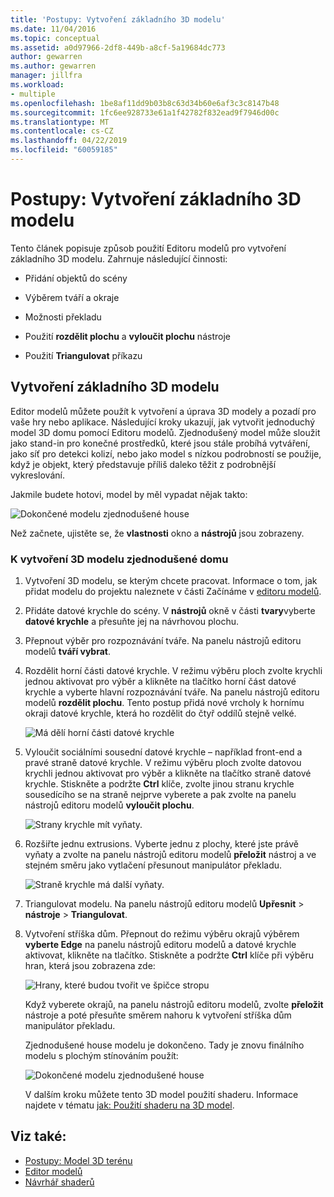 ```yaml
---
title: 'Postupy: Vytvoření základního 3D modelu'
ms.date: 11/04/2016
ms.topic: conceptual
ms.assetid: a0d97966-2df8-449b-a8cf-5a19684dc773
author: gewarren
ms.author: gewarren
manager: jillfra
ms.workload:
- multiple
ms.openlocfilehash: 1be8af11dd9b03b8c63d34b60e6af3c3c8147b48
ms.sourcegitcommit: 1fc6ee928733e61a1f42782f832ead9f7946d00c
ms.translationtype: MT
ms.contentlocale: cs-CZ
ms.lasthandoff: 04/22/2019
ms.locfileid: "60059185"
---
```

# <a name="how-to-create-a-basic-3d-model"></a>Postupy: Vytvoření základního 3D modelu

Tento článek popisuje způsob použití Editoru modelů pro vytvoření základního 3D modelu. Zahrnuje následující činnosti:

- Přidání objektů do scény

- Výběrem tváří a okraje

- Možnosti překladu

- Použití **rozdělit plochu** a **vyloučit plochu** nástroje

- Použití **Triangulovat** příkazu

## <a name="create-a-basic-3d-model"></a>Vytvoření základního 3D modelu
 Editor modelů můžete použít k vytvoření a úprava 3D modely a pozadí pro vaše hry nebo aplikace. Následující kroky ukazují, jak vytvořit jednoduchý model 3D domu pomocí Editoru modelů. Zjednodušený model může sloužit jako stand-in pro konečné prostředků, které jsou stále probíhá vytváření, jako síť pro detekci kolizí, nebo jako model s nízkou podrobností se použije, když je objekt, který představuje příliš daleko těžit z podrobnější vykreslování.

 Jakmile budete hotovi, model by měl vypadat nějak takto:

 ![Dokončené modelu zjednodušené house](../designers/media/gfx_model_demo_house_final.png)

 Než začnete, ujistěte se, že **vlastnosti** okno a **nástrojů** jsou zobrazeny.

### <a name="to-create-a-simplified-3d-model-of-a-house"></a>K vytvoření 3D modelu zjednodušené domu

1. Vytvoření 3D modelu, se kterým chcete pracovat. Informace o tom, jak přidat modelu do projektu naleznete v části Začínáme v [editoru modelů](../designers/model-editor.md).

2. Přidáte datové krychle do scény. V **nástrojů** okně v části **tvary**vyberte **datové krychle** a přesuňte jej na návrhovou plochu.

3. Přepnout výběr pro rozpoznávání tváře. Na panelu nástrojů editoru modelů **tváří vybrat**.

4. Rozdělit horní části datové krychle. V režimu výběru ploch zvolte krychli jednou aktivovat pro výběr a klikněte na tlačítko horní část datové krychle a vyberte hlavní rozpoznávání tváře. Na panelu nástrojů editoru modelů **rozdělit plochu**. Tento postup přidá nové vrcholy k hornímu okraji datové krychle, která ho rozdělit do čtyř oddílů stejně velké.

    ![Má dělí horní části datové krychle](../designers/media/gfx_model_demo_house_subdiv.png)

5. Vyloučit sociálními sousední datové krychle – například front-end a pravé straně datové krychle. V režimu výběru ploch zvolte datovou krychli jednou aktivovat pro výběr a klikněte na tlačítko straně datové krychle. Stiskněte a podržte **Ctrl** klíče, zvolte jinou stranu krychle sousedícího se na straně nejprve vyberete a pak zvolte na panelu nástrojů editoru modelů **vyloučit plochu**.

    ![Strany krychle mít vyňaty.](../designers/media/gfx_model_demo_house_extrude.png)

6. Rozšiřte jednu extrusions. Vyberte jednu z plochy, které jste právě vyňaty a zvolte na panelu nástrojů editoru modelů **přeložit** nástroj a ve stejném směru jako vytlačení přesunout manipulátor překladu.

    ![Straně krychle má další vyňaty.](../designers/media/gfx_model_demo_house_extend.png)

7. Triangulovat modelu. Na panelu nástrojů editoru modelů **Upřesnit** > **nástroje** > **Triangulovat**.

8. Vytvoření stříška dům. Přepnout do režimu výběru okrajů výběrem **vyberte Edge** na panelu nástrojů editoru modelů a datové krychle aktivovat, klikněte na tlačítko. Stiskněte a podržte **Ctrl** klíče při výběru hran, která jsou zobrazena zde:

    ![Hrany, které budou tvořit ve špičce stropu](../designers/media/gfx_model_demo_house_edges.png)

    Když vyberete okrajů, na panelu nástrojů editoru modelů, zvolte **přeložit** nástroje a poté přesuňte směrem nahoru k vytvoření stříška dům manipulátor překladu.

   Zjednodušené house modelu je dokončeno. Tady je znovu finálního modelu s plochým stínováním použít:

   ![Dokončené modelu zjednodušené house](../designers/media/gfx_model_demo_house_final.png)

   V dalším kroku můžete tento 3D model použití shaderu. Informace najdete v tématu [jak: Použití shaderu na 3D model](../designers/how-to-apply-a-shader-to-a-3-d-model.md).

## <a name="see-also"></a>Viz také:

- [Postupy: Model 3D terénu](../designers/how-to-model-3-d-terrain.md)
- [Editor modelů](../designers/model-editor.md)
- [Návrhář shaderů](../designers/shader-designer.md)
